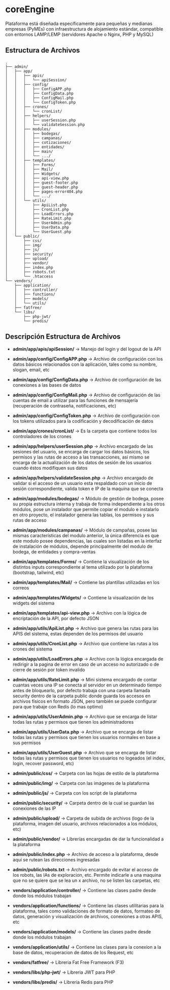 # coreEngine
Plataforma está diseñada específicamente para pequeñas y medianas empresas (PyMEs) con infraestructura de alojamiento estándar, compatible con entornos LAMP/LEMP (servidores Apache o Nginx, PHP y MySQL)

## Estructura de Archivos

```
.
├── admin/
│   ├── app/
│   │   ├── apis/
│   │   │   └── apiSession/
│   │   ├── config/
│   │   │   ├── ConfigAPP.php
│   │   │   ├── ConfigData.php
│   │   │   ├── ConfigMail.php
│   │   │   └── ConfigToken.php
│   │   ├── crones/
│   │   │   └── cronList/
│   │   ├── helpers/
│   │   │   ├── userSession.php
│   │   │   └── validateSession.php
│   │   ├── modules/
│   │   │   ├── bodegas/
│   │   │   ├── campanas/
│   │   │   ├── cotizaciones/
│   │   │   ├── entidades/
│   │   │   ├── main/
│   │   │   └── .../
│   │   ├── templates/
│   │   │   ├── Forms/
│   │   │   ├── Mail/
│   │   │   ├── Widgets/
│   │   │   ├── api-view.php
│   │   │   ├── guest-footer.php
│   │   │   ├── guest-header.php
│   │   │   ├── pages-error404.php
│   │   │   └── .../
│   │   └── utils/
│   │       ├── ApiList.php
│   │       ├── CronList.php
│   │       ├── LoadErrors.php
│   │       ├── RateLimit.php
│   │       ├── UserAdmin.php
│   │       ├── UserData.php
│   │       └── UserGuest.php
│   └── public/
│       ├── css/
│       ├── img/
│       ├── js/
│       ├── security/
│       ├── upload/
│       ├── vendor/
│       ├── index.php
│       ├── robots.txt
│       └── .htaccess
└── vendors/
    ├── application/
    │   ├── controller/
    │   ├── functions/
    │   ├── models/
    │   └── utils/
    ├── fatfree/
    └── libs/
        ├── php-jwt/
        └── predis/

```
## Descripción Estructura de Archivos

- **admin/app/apis/apiSession/**
-> Manejo del login y del logout de la API

- **admin/app/config/ConfigAPP.php**
-> Archivo de configuración con los datos básicos relacionados con la aplicación, tales como su nombre, slogan, email, etc

- **admin/app/config/ConfigData.php**
-> Archivo de configuración de las conexiones a las bases de datos

- **admin/app/config/ConfigMail.php**
-> Archivo de configuración de las cuentas de email a utilizar para las funciones de mensajería (recuperación de contraseña, notificaciones, etc)

- **admin/app/config/ConfigToken.php**
-> Archivo de configuración con los tokens utilizados para la codificación y decodificación de datos

- **admin/app/crones/cronList/**
-> Es la carpeta que contiene todos los controladores de los crones

- **admin/app/helpers/userSession.php**
-> Archivo encargado de las sesiones del usuario, se encarga de cargar los datos básicos, los permisos y las rutas de acceso a las transacciones, asi mismo se encarga de la actualización de los datos de sesión de los usuarios cuando éstos modifiquen sus datos

- **admin/app/helpers/validateSession.php**
-> Archivo encargado de validar si el acceso de un usuario esta respaldado con un inicio de sesión correspondiente, valida token e IP de la maquina que se conecta

- **admin/app/modules/bodegas/**
-> Módulo de gestión de bodega, posee su propia estructura interna y trabaja de forma independiente a los otros módulos, pose un instalador que permite copiar el modulo e instalarlo en otro proyecto, el instalador genera las tablas, los permisos y sus rutas de acceso

- **admin/app/modules/campanas/**
-> Módulo de campañas, posee las mismas características del modulo anterior, la única diferencia es que este modulo posee dependencias, las cuales son listadas en la interfaz de instalación de módulos, depende principalmente del modulo de bodega, de entidades y compra-ventas

- **admin/app/templates/Forms/**
-> Contiene la visualización de los distintos inputs correspondiente al tema utilizado por la plataforma (bootstrap, tailwind, etc)

- **admin/app/templates/Mail/**
-> Contiene las plantillas utilizadas en los correos

- **admin/app/templates/Widgets/**
-> Contiene la visualización de los widgets del sistema

- **admin/app/templates/api-view.php**
-> Archivo con la lógica de encriptación de la API, por defecto JSON

- **admin/app/utils/ApiList.php**
-> Archivo que genera las rutas para las APIS del sistema, estas dependen de los permisos del usuario

- **admin/app/utils/CronList.php**
-> Archivo que contiene las rutas a los crones del sistema

- **admin/app/utils/LoadErrors.php**
-> Archivo con la lógica encargada de redirigir a la pagina de error en caso de un acceso no autorizado o de cierre de sesión por token invalido

- **admin/app/utils/RateLimit.php**
-> Mini sistema encargado de contar cuantas veces una IP se conecta al servidor en un determinado tiempo antes de bloquearlo, por defecto trabaja con una carpeta llamada security dentro de la carpeta public donde guarda los accesos en archivos físicos en formato JSON, pero también se puede configurar para que trabaje con Redis (lo mas optimo)

- **admin/app/utils/UserAdmin.php**
-> Archivo que se encarga de listar todas las rutas y permisos que tienen los administradores

- **admin/app/utils/UserData.php**
-> Archivo que se encarga de listar todas las rutas y permisos que tienen los usuarios normales en base a sus permisos

- **admin/app/utils/UserGuest.php**
-> Archivo que se encarga de listar todas las rutas y permisos que tienen los usuarios no logeados (el index, login, recover password, etc)

- **admin/public/css/**
-> Carpeta con las hojas de estilo de la plataforma

- **admin/public/img/**
-> Carpeta con las imágenes de la plataforma

- **admin/public/js/**
-> Carpeta con los script de la plataforma

- **admin/public/security/**
-> Carpeta dentro de la cual se guardan las conexiones de las IP

- **admin/public/upload/**
-> Carpeta de subida de archivos (logo de la plataforma, imagen del usuario, archivos relacionados a los módulos, etc)

- **admin/public/vendor/**
-> Librerías encargadas de dar la funcionalidad a la plataforma

- **admin/public/index.php**
-> Archivo de acceso a la plataforma, desde aquí se rutean las direcciones ingresadas

- **admin/public/robots.txt**
-> Archivo encargado de evitar el acceso de los robots, las IAs de exploracion, etc. Permite indicarle a una maquina que no se quiere que se lea un x archivo, no se listen las carpetas, etc

- **vendors/application/controller/**
-> Contiene las clases padre desde donde los módulos trabajan

- **vendors/application/functions/**
-> Contiene las clases utilitarias para la plataforma, tales como validaciones de formato de datos, formateo de datos, generación y visualización de archivos, conexiones a otras APIS, etc

- **vendors/application/models/**
-> Contiene las clases padre desde donde los módulos trabajan

- **vendors/application/utils/**
-> Contiene las clases para la conexion a la base de datos, recuperacion de datos de los Request, etc

- **vendors/fatfree/**
-> Libreria Fat Free Framework (F3)

- **vendors/libs/php-jwt/**
-> Libreria JWT para PHP

- **vendors/libs/predis/**
-> Libreria Redis para PHP

